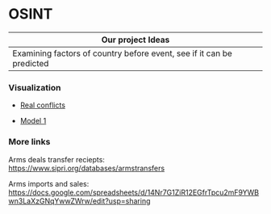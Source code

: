 # OSINT
|Our project Ideas | 
| ------------- | 
| Examining factors of country before event, see if it can be predicted | 

### Visualization
+ [Real conflicts](https://htmlpreview.github.io/?https://github.com/LennyHenrydoesGitHub/OSINT/blob/main/Visualization/real_conflicts_map.html)
  
+ [Model 1](https://htmlpreview.github.io/?https://github.com/LennyHenrydoesGitHub/OSINT/blob/main/Visualization/model1_map.html)


### More links
Arms deals transfer reciepts:  https://www.sipri.org/databases/armstransfers
  
Arms imports and sales: https://docs.google.com/spreadsheets/d/14Nr7G1ZiR12EGfrTpcu2mF9YWBwn3LaXzGNqYwwZWrw/edit?usp=sharing

